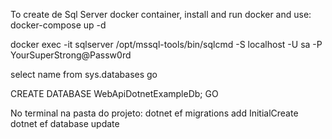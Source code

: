 ﻿To create de Sql Server docker container, install and run docker and use:  
docker-compose up -d

docker exec -it sqlserver /opt/mssql-tools/bin/sqlcmd -S localhost -U sa -P YourSuperStrong@Passw0rd

select name from sys.databases
go

CREATE DATABASE WebApiDotnetExampleDb;
GO

No terminal na pasta do projeto:
dotnet ef migrations add InitialCreate
dotnet ef database update
